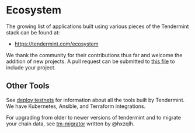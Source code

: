 # Ecosystem

The growing list of applications built using various pieces of the
Tendermint stack can be found at:

- https://tendermint.com/ecosystem

We thank the community for their contributions thus far and welcome the
addition of new projects. A pull request can be submitted to [this
file](https://github.com/tendermint/tendermint/blob/master/docs/app-dev/ecosystem.json)
to include your project.

## Other Tools

See [deploy testnets](./deploy-testnets) for information about all
the tools built by Tendermint. We have Kubernetes, Ansible, and
Terraform integrations.

For upgrading from older to newer versions of tendermint and to migrate
your chain data, see [tm-migrator](https://github.com/hxzqlh/tm-tools)
written by @hxzqlh.
